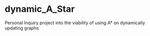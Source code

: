 # dynamic_A_Star
Personal Inquiry project into the viability of using A* on dynamically updating graphs
